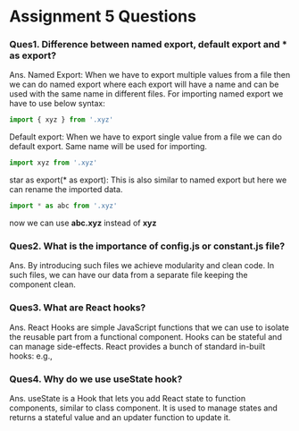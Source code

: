 # Assignment 5 Questions

### Ques1. Difference between named export, default export and * as export?
Ans. Named Export: When we have to export multiple values from a file then we can do named export where each export will have a name
and can be used with the same name in different files. For importing named export we have to use below syntax:
```jsx
import { xyz } from '.xyz'
```
Default export: When we have to export single value from a file we can do default export. Same name will be used for importing.
```jsx
import xyz from '.xyz'
```
star as export(* as export): This is also similar to named export but here we can rename the imported data.
```jsx
import * as abc from '.xyz'
```
now we can use **abc.xyz** instead of **xyz**


### Ques2. What is the importance of config.js or constant.js file?
Ans. By introducing such files we achieve modularity and clean code. 
In such files, we can have our data from a separate file keeping the component clean.


### Ques3. What are React hooks?
Ans. React Hooks are simple JavaScript functions that we can use to isolate the reusable part from a functional component. 
Hooks can be stateful and can manage side-effects. React provides a bunch of standard in-built hooks: e.g.,

### Ques4. Why do we use useState hook?
Ans. useState is a Hook that lets you add React state to function components, similar to class component.
It is used to manage states and returns a stateful value and an updater function to update it.
